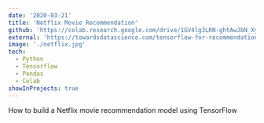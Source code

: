 ```yaml
---
date: '2020-03-21'
title: 'Netflix Movie Recommendation'
github: 'https://colab.research.google.com/drive/1GV4lg3LRN-ghtAwJbN_Xy9tQmpAEykPY'
external: 'https://towardsdatascience.com/tensorflow-for-recommendation-model-part-1-19f6b6dc207d?source=your_stories_page-------------------------------------'
image: './netflix.jpg'
tech:
  - Python
  - Tensorflow
  - Pandas
  - Colab
showInProjects: true
---
```


How to build a Netflix movie recommendation model using TensorFlow
